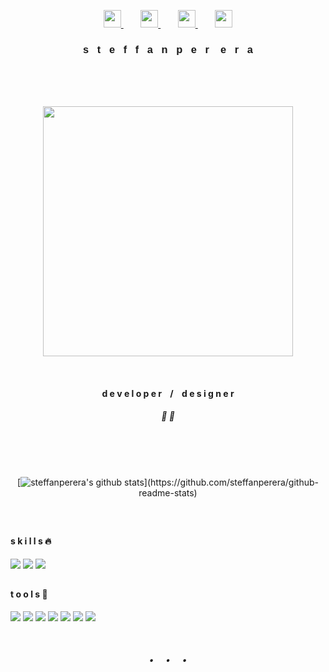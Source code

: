 <link href="https://allfont.net/allfont.css?fonts=electroharmonix" rel="stylesheet" type="text/css" />

<!--

Here are some ideas to get you started:

- 🔭 I’m currently working on ...
- 🌱 I’m currently learning ...
- 👯 I’m looking to collaborate on ...
- 🤔 I’m looking for help with ...
- 💬 Ask me about ...
- 📫 How to reach me: ...
- 😄 Pronouns: ...
- ⚡ Fun fact: ...

- user space -

  gif 1 - src="https://media.giphy.com/media/dxODB9UE879RDqAh3o/giphy.gif"
  gif 2 - src="https://media.giphy.com/media/fWpU2nQmUKvRct4c1u/giphy.gif"

-->

<!-- code -->

<p align="center"> 
  <a href="https://twitter.com/steffanperera">
    <img height="28" src="https://img.icons8.com/fluent-systems-regular/48/000000/twitter.png">
  </a>
    &nbsp;&nbsp;&nbsp;&nbsp;&nbsp;&nbsp;
  <a href="https://instagram.com/steffanperera">
    <img height="28" src="https://img.icons8.com/material-outlined/48/000000/instagram-new.png">
  </a>
    &nbsp;&nbsp;&nbsp;&nbsp;&nbsp;&nbsp;
  <a href="https://www.behance.net/steffanperera">
    <img height="28" src="https://img.icons8.com/windows/32/000000/behance.png">
  </a>
    &nbsp;&nbsp;&nbsp;&nbsp;&nbsp;&nbsp;
  <a href="https://dribbble.com/steffanperera">
    <img height="28" src="https://img.icons8.com/windows/64/000000/dribbble.png">
  </a>
</p>

<div align="center">
  <h3 style="text-align:center; font-family: arial;">
    s&nbsp;&nbsp;&nbsp;t&nbsp;&nbsp;&nbsp;e&nbsp;&nbsp;&nbsp;f&nbsp;&nbsp;&nbsp;f&nbsp;&nbsp;&nbsp;a&nbsp;&nbsp;&nbsp;n&nbsp;&nbsp;&nbsp;p&nbsp;&nbsp;&nbsp;e&nbsp;&nbsp;&nbsp;r
    &nbsp;&nbsp;&nbsp;e&nbsp;&nbsp;&nbsp;r&nbsp;&nbsp;&nbsp;a
  </h3>
  <br><br><br>
  <p align="center">
    <img height="400" src="https://media.giphy.com/media/fWpU2nQmUKvRct4c1u/giphy.gif">
  </p>
  <br>
  <h4 style="text-align:center">
    d e v e l o p e r&nbsp;&nbsp;&nbsp;&nbsp;/&nbsp;&nbsp;&nbsp;&nbsp;d e s i g n e r
  </h4>
  <h5 style="text-align:center">🌺 🌿</h5>
</div>

<div align="center"> 
<br><br><br>

[![steffanperera's github stats](https://github-readme-stats.vercel.app/api?username=steffanperera&theme=vue-dark&show_icons=true&count_private=true?)](https://github.com/steffanperera/github-readme-stats)

<br>
</div>

<div>
  
## <h4>s k i l l s 🔥</h4>
  ![](https://img.shields.io/badge/mobile-development-2bbc8a?style=for-the-badge)
  ![](https://img.shields.io/badge/web-development-2bbc8a?style=for-the-badge)
  ![](https://img.shields.io/badge/UI/UX-design-2bbc8a?style=for-the-badge)
 <br>
 
## <h4>t o o l s 💎</h4>
  ![](https://img.shields.io/badge/Visual-Studio-informational?style=for-the-badge&logo=visual-studio&logoColor=white&color=2bbc8a)
  ![](https://img.shields.io/badge/Intellij-Idea-informational?style=for-the-badge&logo=jetbrains&logoColor=white&color=2bbc8a)
  ![](https://img.shields.io/badge/Android-Studio-informational?style=for-the-badge&logo=android&logoColor=white&color=2bbc8a)
  ![](https://img.shields.io/badge/git-hub-2bbc8a?style=for-the-badge&logo=github&logoColor=white&color=2bbc8a)
  ![](https://img.shields.io/badge/adobe-xd-2bbc8a?style=for-the-badge&logo=adobe-xd&logoColor=white&color=2bbc8a)
  ![](https://img.shields.io/badge/adobe-photoshop-2bbc8a?style=for-the-badge&logo=adobe-photoshop&logoColor=white&color=2bbc8a)
  ![](https://img.shields.io/badge/adobe-illustrator-2bbc8a?style=for-the-badge&logo=adobe-illustrator&logoColor=white&color=2bbc8a)
  
 <br>
</div>

<div align="center">
  <h5 style="text-align:center">
    •&nbsp;&nbsp;&nbsp;&nbsp;&nbsp;&nbsp;•&nbsp;&nbsp;&nbsp;&nbsp;&nbsp;&nbsp;•
  </h5>
</div>
